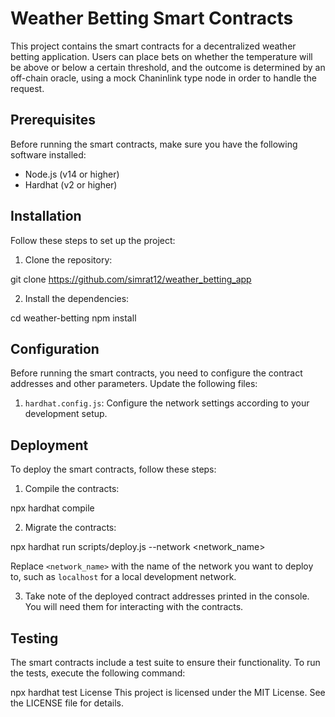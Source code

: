 # Weather Betting Smart Contracts

This project contains the smart contracts for a decentralized weather betting application. Users can place bets on whether the temperature will be above or below a certain threshold, and the outcome is determined by an off-chain oracle, using a mock Chaninlink type node in order to handle the request.

## Prerequisites

Before running the smart contracts, make sure you have the following software installed:

- Node.js (v14 or higher)
- Hardhat (v2 or higher)

## Installation

Follow these steps to set up the project:

1. Clone the repository:

git clone https://github.com/simrat12/weather_betting_app


2. Install the dependencies:

cd weather-betting
npm install



## Configuration

Before running the smart contracts, you need to configure the contract addresses and other parameters. Update the following files:

1. `hardhat.config.js`: Configure the network settings according to your development setup.

## Deployment

To deploy the smart contracts, follow these steps:

1. Compile the contracts:

npx hardhat compile


2. Migrate the contracts:

npx hardhat run scripts/deploy.js --network <network_name>


Replace `<network_name>` with the name of the network you want to deploy to, such as `localhost` for a local development network.

3. Take note of the deployed contract addresses printed in the console. You will need them for interacting with the contracts.

## Testing
The smart contracts include a test suite to ensure their functionality. To run the tests, execute the following command:


npx hardhat test
License
This project is licensed under the MIT License. See the LICENSE file for details.
